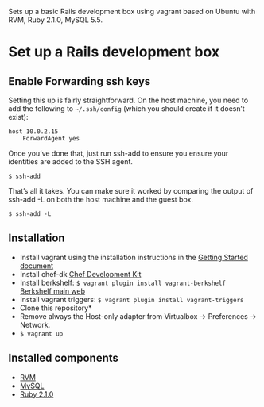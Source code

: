Sets up a basic Rails development box using vagrant based on Ubuntu with RVM, Ruby 2.1.0, MySQL 5.5.

Set up a Rails development box
==============================


Enable Forwarding ssh keys
--------------------------

Setting this up is fairly straightforward. On the host machine, you need to add the following to ```~/.ssh/config``` (which you should create if it doesn’t exist):

```
host 10.0.2.15
    ForwardAgent yes
```

Once you’ve done that, just run ssh-add to ensure you ensure your identities are added to the SSH agent.

```
$ ssh-add
```

That’s all it takes. You can make sure it worked by comparing the output of ssh-add -L on both the host machine and the guest box.

```
$ ssh-add -L
```

Installation
------------

* Install vagrant using the installation instructions in the [Getting Started document](http://vagrantup.com/v1/docs/getting-started/index.html)
* Install chef-dk [Chef Development Kit](https://downloads.chef.io/chef-dk)
* Install berkshelf: ```$ vagrant plugin install vagrant-berkshelf``` [Berkshelf main web](http://berkshelf.com/)
* Install vagrant triggers: ```$ vagrant plugin install vagrant-triggers```
* Clone this repository*
* Remove always the Host-only adapter from Virtualbox -> Preferences -> Network.
* ```$ vagrant up```

Installed components
--------------------

* [RVM](https://rvm.io)
* [MySQL](http://dev.mysql.com/downloads/mysql)
* [Ruby 2.1.0](https://www.ruby-lang.org/en/news/2013/12/25/ruby-2-1-0-is-released)
